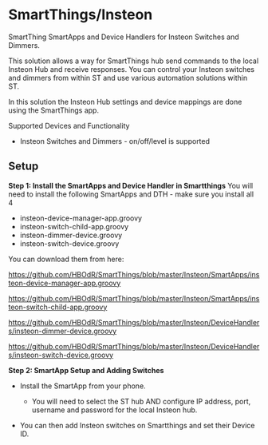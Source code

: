 # SmartThings/Insteon

SmartThing SmartApps and Device Handlers for Insteon Switches and Dimmers.

This solution allows a way for SmartThings hub send commands to the local Insteon Hub and receive responses. You can control your Insteon switches and dimmers from within ST and use various automation solutions within ST.

In this solution the Insteon Hub settings and device mappings are done using the SmartThings app.

Supported Devices and Functionality
* Insteon Switches and Dimmers -  on/off/level is supported

Setup
-------------------------------------
**Step 1: Install the SmartApps and Device Handler in Smartthings**
You will need to install the following SmartApps and DTH - make sure you install all 4
* insteon-device-manager-app.groovy
* insteon-switch-child-app.groovy
* insteon-dimmer-device.groovy
* insteon-switch-device.groovy

You can download them from here:

https://github.com/HBOdR/SmartThings/blob/master/Insteon/SmartApps/insteon-device-manager-app.groovy

https://github.com/HBOdR/SmartThings/blob/master/Insteon/SmartApps/insteon-switch-child-app.groovy

https://github.com/HBOdR/SmartThings/blob/master/Insteon/DeviceHandlers/insteon-dimmer-device.groovy

https://github.com/HBOdR/SmartThings/blob/master/Insteon/DeviceHandlers/insteon-switch-device.groovy


**Step 2: SmartApp Setup and Adding Switches**
* Install the SmartApp from your phone.
  * You will need to select the ST hub AND configure IP address, port, username and password for the local Insteon hub.

* You can then add Insteon switches on Smartthings and set their Device ID.
